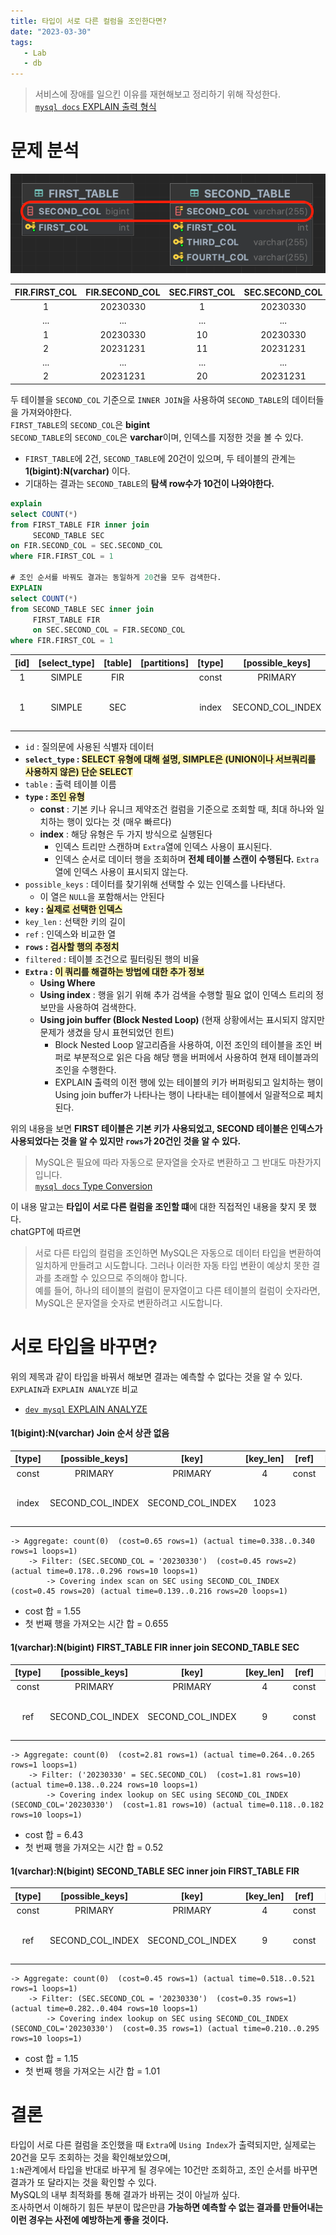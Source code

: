```yaml
---
title: 타입이 서로 다른 컬럼을 조인한다면?
date: "2023-03-30"
tags:
   - Lab
   - db
---
```


> 서비스에 장애를 일으킨 이유를 재현해보고 정리하기 위해 작성한다.  
> [`mysql docs` EXPLAIN 출력 형식](https://dev.mysql.com/doc/refman/5.7/en/explain-output.html#explain-join-types)

# 문제 분석

![](case1.png)

|FIR.FIRST_COL|FIR.SECOND_COL|SEC.FIRST_COL|SEC.SECOND_COL|
|:---:|:---:|:---:|:---:|
1|20230330|1|20230330|
| ... | ... | ... | ... |
1|20230330|10|20230330|
2|20231231|11|20231231|
| ... | ... | ... | ... |
2|20231231|20|20231231|

두 테이블을 `SECOND_COL` 기준으로 `INNER JOIN`을 사용하여 `SECOND_TABLE`의 데이터들을 가져와야한다.  
`FIRST_TABLE`의 `SECOND_COL`은 **bigint**  
`SECOND_TABLE`의 `SECOND_COL`은 **varchar**이며, 인덱스를 지정한 것을 볼 수 있다.  
- `FIRST_TABLE`에 2건, `SECOND_TABLE`에 20건이 있으며, 두 테이블의 관계는 **1(bigint):N(varchar)** 이다.
- 기대하는 결과는 `SECOND_TABLE`의 **탐색 row수가 10건이 나와야한다.**

```sql
explain
select COUNT(*)
from FIRST_TABLE FIR inner join
     SECOND_TABLE SEC
on FIR.SECOND_COL = SEC.SECOND_COL
where FIR.FIRST_COL = 1

# 조인 순서를 바꿔도 결과는 동일하게 20건을 모두 검색한다.
EXPLAIN
select COUNT(*)
from SECOND_TABLE SEC inner join
     FIRST_TABLE FIR
     on SEC.SECOND_COL = FIR.SECOND_COL
where FIR.FIRST_COL = 1
```

|[id]|[select_type]|[table]|[partitions]|[type]|[possible_keys]|[key]|[key_len]|[ref]|[rows]|[filtered]|[Extra]|
|:---:|:---:|:---:|:---:|:---:|:---:|:---:|:---:|:---:|:---:|:---:|:---:|
|1|SIMPLE|FIR| |const|PRIMARY|PRIMARY|4|const|1|100|
|1|SIMPLE|SEC| |index|SECOND_COL_INDEX|SECOND_COL_INDEX|1023| |20|10|Using where; Using index|


- `id` : 질의문에 사용된 식별자 데이터
- **`select_type` : <span style="background-color:#fff5b1">SELECT 유형에 대해 설명, **SIMPLE**은 (UNION이나 서브쿼리를 사용하지 않은) 단순 SELECT**</span>
- `table` : 출력 테이블 이름
- **`type` : <span style="background-color:#fff5b1">조인 유형</span>**
  - **const** : 기본 키나 유니크 제약조건 컬럼을 기준으로 조회할 때, 최대 하나와 일치하는 행이 있다는 것 (매우 빠르다)
  - **index** : 해당 유형은 두 가지 방식으로 실행된다
    - 인덱스 트리만 스캔하며 `Extra`열에 인덱스 사용이 표시된다.
    - 인덱스 순서로 데이터 행을 조회하며 **전체 테이블 스캔이 수행된다.** `Extra`열에 인덱스 사용이 표시되지 않는다.
- `possible_keys` : 데이터를 찾기위해 선택할 수 있는 인덱스를 나타낸다.
  - 이 열은 `NULL`을 포함해서는 안된다
- **`key` : <span style="background-color:#fff5b1">실제로 선택한 인덱스</span>**
- `key_len` : 선택한 키의 길이
- `ref` : 인덱스와 비교한 열
- **`rows` : <span style="background-color:#fff5b1">검사할 행의 추정치</span>**
- `filtered` : 테이블 조건으로 필터링된 행의 비율
- **`Extra` : <span style="background-color:#fff5b1">이 쿼리를 해결하는 방법에 대한 추가 정보</span>**
  - **Using Where**
  - **Using index** : 행을 읽기 위해 추가 검색을 수행할 필요 없이 인덱스 트리의 정보만을 사용하여 검색한다.
  - **Using join buffer (Block Nested Loop)** (현재 상황에서는 표시되지 않지만 문제가 생겼을 당시 표현되었던 힌트)
    - Block Nested Loop 알고리즘을 사용하여, 이전 조인의 테이블을 조인 버퍼로 부분적으로 읽은 다음 해당 행을 버퍼에서 사용하여 현재 테이블과의 조인을 수행한다.  
    - EXPLAIN 출력의 이전 행에 있는 테이블의 키가 버퍼링되고 일치하는 행이 Using join buffer가 나타나는 행이 나타내는 테이블에서 일괄적으로 페치된다.

위의 내용을 보면 **FIRST 테이블은 기본 키가 사용되었고, SECOND 테이블은 인덱스가 사용되었다는 것을 알 수 있지만 `rows`가 20건인 것을 알 수 있다.**  

> MySQL은 필요에 따라 자동으로 문자열을 숫자로 변환하고 그 반대도 마찬가지입니다.  
> [`mysql docs` Type Conversion](https://dev.mysql.com/doc/refman/8.0/en/type-conversion.html)  

이 내용 말고는 **타입이 서로 다른 컬럼을 조인할 떄**에 대한 직접적인 내용을 찾지 못 했다.  
chatGPT에 따르면

> 서로 다른 타입의 컬럼을 조인하면 MySQL은 자동으로 데이터 타입을 변환하여 일치하게 만들려고 시도합니다. 그러나 이러한 자동 타입 변환이 예상치 못한 결과를 초래할 수 있으므로 주의해야 합니다.  
> 예를 들어, 하나의 테이블의 컬럼이 문자열이고 다른 테이블의 컬럼이 숫자라면, MySQL은 문자열을 숫자로 변환하려고 시도합니다.

# 서로 타입을 바꾸면?

위의 제목과 같이 타입을 바꿔서 해보면 결과는 예측할 수 없다는 것을 알 수 있다.  
`EXPLAIN`과 `EXPLAIN ANALYZE` 비교  
- [`dev mysql` EXPLAIN ANALYZE](https://dev.mysql.com/blog-archive/mysql-explain-analyze/)

#### 1(bigint):N(varchar) **Join 순서 상관 없음**


|[type]|[possible_keys]|[key]|[key_len]|[ref]|[rows]|[filtered]|[Extra]|
|:---:|:---:|:---:|:---:|:---:|:---:|:---:|:---:|
|const|PRIMARY|PRIMARY|4|const|1|100|
|index|SECOND_COL_INDEX|SECOND_COL_INDEX|1023| |20|10|Using where; Using index|

```
-> Aggregate: count(0)  (cost=0.65 rows=1) (actual time=0.338..0.340 rows=1 loops=1)
    -> Filter: (SEC.SECOND_COL = '20230330')  (cost=0.45 rows=2) (actual time=0.178..0.296 rows=10 loops=1)
        -> Covering index scan on SEC using SECOND_COL_INDEX  (cost=0.45 rows=20) (actual time=0.139..0.216 rows=20 loops=1)
```

- cost 합 = 1.55
- 첫 번째 행을 가져오는 시간 합 = 0.655


#### 1(varchar):N(bigint) **FIRST_TABLE FIR inner join SECOND_TABLE SEC**

|[type]|[possible_keys]|[key]|[key_len]|[ref]|[rows]|[filtered]|[Extra]|
|:---:|:---:|:---:|:---:|:---:|:---:|:---:|:---:|
|const|PRIMARY|PRIMARY|4|const|1|100|
|ref|SECOND_COL_INDEX|SECOND_COL_INDEX|9|const|10|100|Using where; Using index|

```
-> Aggregate: count(0)  (cost=2.81 rows=1) (actual time=0.264..0.265 rows=1 loops=1)
    -> Filter: ('20230330' = SEC.SECOND_COL)  (cost=1.81 rows=10) (actual time=0.138..0.224 rows=10 loops=1)
        -> Covering index lookup on SEC using SECOND_COL_INDEX (SECOND_COL='20230330')  (cost=1.81 rows=10) (actual time=0.118..0.182 rows=10 loops=1)
```

- cost 합 = 6.43
- 첫 번째 행을 가져오는 시간 합 = 0.52

#### 1(varchar):N(bigint) **SECOND_TABLE SEC inner join FIRST_TABLE FIR**

|[type]|[possible_keys]|[key]|[key_len]|[ref]|[rows]|[filtered]|[Extra]|
|:---:|:---:|:---:|:---:|:---:|:---:|:---:|:---:|
|const|PRIMARY|PRIMARY|4|const|1|100|
|ref|SECOND_COL_INDEX|SECOND_COL_INDEX|9|const|1|100|Using where; Using index|

```
-> Aggregate: count(0)  (cost=0.45 rows=1) (actual time=0.518..0.521 rows=1 loops=1)
    -> Filter: (SEC.SECOND_COL = '20230330')  (cost=0.35 rows=1) (actual time=0.282..0.404 rows=10 loops=1)
        -> Covering index lookup on SEC using SECOND_COL_INDEX (SECOND_COL='20230330')  (cost=0.35 rows=1) (actual time=0.210..0.295 rows=10 loops=1)
```

- cost 합 = 1.15
- 첫 번째 행을 가져오는 시간 합 = 1.01

# 결론

타입이 서로 다른 컬럼을 조인했을 때 `Extra`에 `Using Index`가 출력되지만, 실제로는 20건을 모두 조회하는 것을 확인해보았으며,  
`1:N`관계에서 타입을 반대로 바꾸게 될 경우에는 10건만 조회하고, 조인 순서를 바꾸면 결과가 또 달라지는 것을 확인할 수 있다.  
MySQL의 내부 최적화를 통해 결과가 바뀌는 것이 아닐까 싶다.  
조사하면서 이해하기 힘든 부분이 많은만큼 **가능하면 예측할 수 없는 결과를 만들어내는 이런 경우는 사전에 예방하는게 좋을 것이다.**  